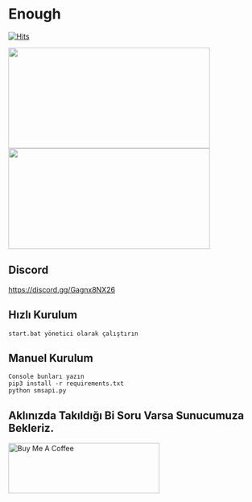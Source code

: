# Enough

[![Hits](https://hits.sh/gitlab.com/tingirifistik/enough.svg?label=views&extraCount=36250&color=007ec6)](https://github.com/F5Legend/smsbomb)

<img src=https://imgyukle.com/f/2023/03/02/Qapd5M.png height="200px" width="400px"/>
<img src=https://imgyukle.com/f/2023/03/02/QaDPGh.png height="200px" width="400px"/>


<h2>Discord</h2>

https://discord.gg/Gagnx8NX26

<h2>Hızlı Kurulum</h2>

```
start.bat yönetici olarak çalıştırın
```
<h2>Manuel Kurulum</h2>

```
Console bunları yazın
pip3 install -r requirements.txt 
python smsapi.py
```



<h2>Aklınızda Takıldığı Bi Soru Varsa Sunucumuza Bekleriz.</h2>




<a href="https://discord.gg/Gagnx8NX26" target="_blank"><img src="https://gifdb.com/images/thumbnail/discord-icon-start-up-f41wavy07pz2w3qk.gif" alt="Buy Me A Coffee" style="height: 100px !important;width: 300px !important;" ></a>
